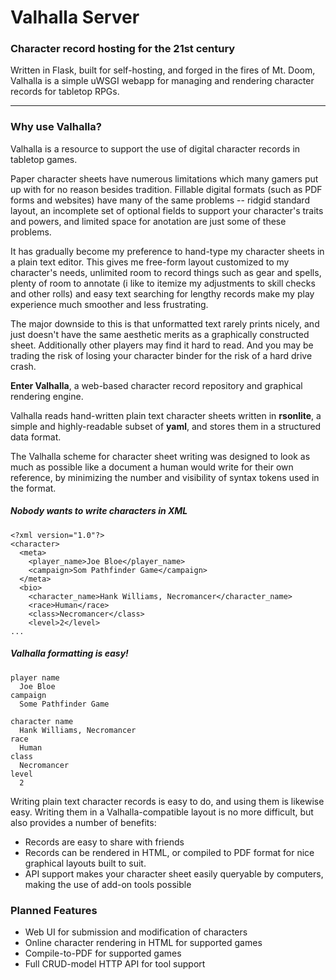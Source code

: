 # Valhalla Server
### Character record hosting for the 21st century

Written in Flask, built for self-hosting, and forged in the fires of Mt. Doom, Valhalla is a simple uWSGI webapp for managing and rendering character records for tabletop RPGs.

---

### Why use Valhalla?

Valhalla is a resource to support the use of digital character records in tabletop games.

Paper character sheets have numerous limitations which many gamers put up with for no reason besides tradition. Fillable digital formats (such as PDF forms and websites) have many of the same problems -- ridgid standard layout, an incomplete set of optional fields to support your character's traits and powers, and limited space for anotation are just some of these problems.

It has gradually become my preference to hand-type my character sheets in a plain text editor. This gives me free-form layout customized to my character's needs, unlimited room to record things such as gear and spells, plenty of room to annotate (i like to itemize my adjustments to skill checks and other rolls) and easy text searching for lengthy records make my play experience much smoother and less frustrating.

The major downside to this is that unformatted text rarely prints nicely, and just doesn't have the same aesthetic merits as a graphically constructed sheet. Additionally other players may find it hard to read. And you may be trading the risk of losing your character binder for the risk of a hard drive crash.

**Enter Valhalla**, a web-based character record repository and graphical rendering engine.

Valhalla reads hand-written plain text character sheets written in **rsonlite**, a simple and highly-readable subset of **yaml**, and stores them in a structured data format.

The Valhalla scheme for character sheet writing was designed to look as much as possible like a document a human would write for their own reference, by minimizing the number and visibility of syntax tokens used in the format.

##### Nobody wants to write characters in XML
```
<?xml version="1.0"?>
<character>
  <meta>
    <player_name>Joe Bloe</player_name>
    <campaign>Som Pathfinder Game</campaign>
  </meta>
  <bio>
    <character_name>Hank Williams, Necromancer</character_name>
    <race>Human</race>
    <class>Necromancer</class>
    <level>2</level>
...
```

##### Valhalla formatting is easy!
```
player name
  Joe Bloe
campaign
  Some Pathfinder Game

character name
  Hank Williams, Necromancer
race
  Human
class
  Necromancer
level
  2
```
Writing plain text character records is easy to do, and using them is likewise easy. Writing them in a Valhalla-compatible layout is no more difficult, but also provides a number of benefits:

- Records are easy to share with friends
- Records can be rendered in HTML, or compiled to PDF format for nice graphical layouts built to suit.
- API support makes your character sheet easily queryable by computers, making the use of add-on tools possible

### Planned Features

- Web UI for submission and modification of characters
- Online character rendering in HTML for supported games
- Compile-to-PDF for supported games
- Full CRUD-model HTTP API for tool support
